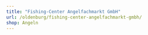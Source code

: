 ```yaml
---
title: "Fishing-Center Angelfachmarkt GmbH"
url: /oldenburg/fishing-center-angelfachmarkt-gmbh/
shop: Angeln
---
```

